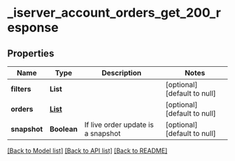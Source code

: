 # _iserver_account_orders_get_200_response
## Properties

| Name | Type | Description | Notes |
|------------ | ------------- | ------------- | -------------|
| **filters** | **List** |  | [optional] [default to null] |
| **orders** | [**List**](_iserver_account_orders_get_200_response_orders_inner.md) |  | [optional] [default to null] |
| **snapshot** | **Boolean** | If live order update is a snapshot | [optional] [default to null] |

[[Back to Model list]](../README.md#documentation-for-models) [[Back to API list]](../README.md#documentation-for-api-endpoints) [[Back to README]](../README.md)

